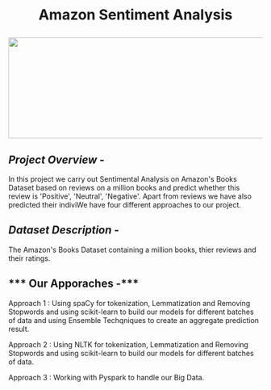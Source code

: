 # <p align = 'center'>Amazon Sentiment Analysis</p>

<p align = 'center'><img width="600" img height="200" src = https://github.com/siddh30/Amazon-Sentiment-Analysis/blob/master/logo.png </p>
  
## ***Project Overview -***
In this project we carry out Sentimental Analysis on Amazon's Books Dataset based on reviews on a million books and predict whether this review is 'Positive', 'Neutral', 'Negative'. Apart from reviews we have also predicted their indiviWe have four different approaches to our project.


## ***Dataset Description -***
The Amazon's Books Dataset containing a million books, thier reviews and their ratings.


## *** Our Apporaches -***
Approach 1 : Using spaCy for tokenization, Lemmatization and Removing Stopwords and using scikit-learn to build our models for different batches of data and using Ensemble Techqniques to create an aggregate prediction result.

Approach 2 : Using NLTK for tokenization, Lemmatization and Removing Stopwords and using scikit-learn to build our models for different batches of data.

Approach 3 :  Working with Pyspark to handle our Big Data.


